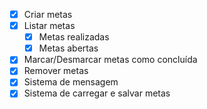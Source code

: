 - [x] Criar metas
- [x] Listar metas
  - [x] Metas realizadas
  - [x] Metas abertas
- [x] Marcar/Desmarcar metas como concluída
- [x] Remover metas
- [x] Sistema de mensagem
- [x] Sistema de carregar e salvar metas
